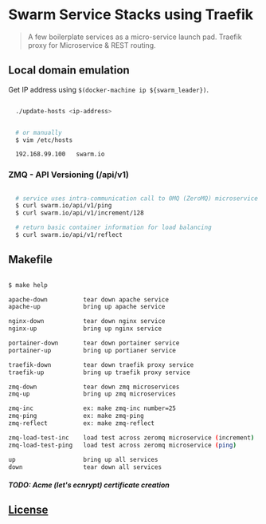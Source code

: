 # Swarm Service Stacks using Traefik

> A few boilerplate services as a micro-service launch pad.
Traefik proxy for Microservice & REST routing.

## Local domain emulation

Get IP address using `$(docker-machine ip ${swarm_leader})`.

```sh

  ./update-hosts <ip-address>


  # or manually
  $ vim /etc/hosts

  192.168.99.100   swarm.io

```

### ZMQ - API Versioning (/api/v1)
```sh

  # service uses intra-communication call to 0MQ (ZeroMQ) microservice socket
  $ curl swarm.io/api/v1/ping
  $ curl swarm.io/api/v1/increment/128

  # return basic container information for load balancing
  $ curl swarm.io/api/v1/reflect


```
## Makefile

```sh

$ make help

apache-down          tear down apache service
apache-up            bring up apache service

nginx-down           tear down nginx service
nginx-up             bring up nginx service

portainer-down       tear down portainer service
portainer-up         bring up portianer service

traefik-down         tear down traefik proxy service
traefik-up           bring up traefik proxy service

zmq-down             tear down zmq microservices
zmq-up               bring up zmq microservices

zmq-inc              ex: make zmq-inc number=25
zmq-ping             ex: make zmq-ping
zmq-reflect          ex: make zmq-reflect

zmq-load-test-inc    load test across zeromq microservice (increment)
zmq-load-test-ping   load test across zeromq microservice (ping)

up                   bring up all services
down                 tear down all services

```

##### TODO: Acme (let's ecnrypt) certificate creation

## [License](LICENSE.md)
